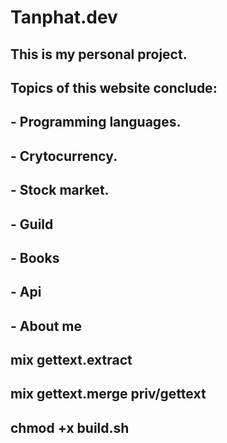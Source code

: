 # Tanphat.dev

## This is my personal project.
## Topics of this website conclude:
##  - Programming languages.
##  - Crytocurrency.
##  - Stock market.
##  - Guild
##  - Books
##  - Api
##  - About me

## mix gettext.extract
## mix gettext.merge priv/gettext
## chmod +x build.sh